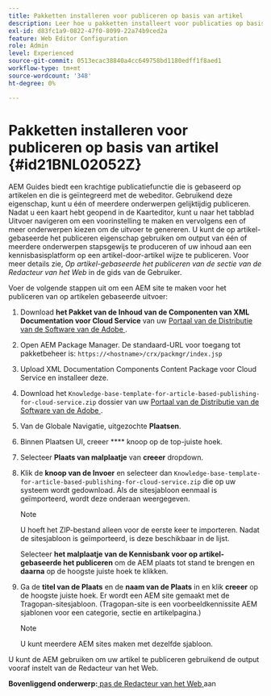 ```yaml
---
title: Pakketten installeren voor publiceren op basis van artikel
description: Leer hoe u pakketten installeert voor publicaties op basis van artikelen
exl-id: d83fc1a9-0822-47f0-8099-22a74b9ced2a
feature: Web Editor Configuration
role: Admin
level: Experienced
source-git-commit: 0513ecac38840a4cc649758bd1180edff1f8aed1
workflow-type: tm+mt
source-wordcount: '348'
ht-degree: 0%

---
```


# Pakketten installeren voor publiceren op basis van artikel {#id21BNL02052Z}

AEM Guides biedt een krachtige publicatiefunctie die is gebaseerd op artikelen en die is geïntegreerd met de webeditor. Gebruikend deze eigenschap, kunt u één of meerdere onderwerpen gelijktijdig publiceren. Nadat u een kaart hebt geopend in de Kaarteditor, kunt u naar het tabblad Uitvoer navigeren om een voorinstelling te maken en vervolgens een of meer onderwerpen kiezen om de uitvoer te genereren. U kunt de op artikel-gebaseerde het publiceren eigenschap gebruiken om output van één of meerdere onderwerpen stapsgewijs te produceren of uw inhoud aan een kennisbasisplatform op een artikel-door-artikel wijze te publiceren. Voor meer details zie, *Op artikel-gebaseerde het publiceren van de sectie van de Redacteur van het Web* in de gids van de Gebruiker.

Voer de volgende stappen uit om een AEM site te maken voor het publiceren van op artikelen gebaseerde uitvoer:

1. Download **het Pakket van de Inhoud van de Componenten van XML Documentation voor Cloud Service** van uw [ Portaal van de Distributie van de Software van de Adobe ](https://experience.adobe.com/#/downloads/content/software-distribution/en/general.html).
1. Open AEM Package Manager. De standaard-URL voor toegang tot pakketbeheer is: `https://<hostname>/crx/packmgr/index.jsp`
1. Upload XML Documentation Components Content Package voor Cloud Service en installeer deze.
1. Download het `Knowledge-base-template-for-article-based-publishing-for-cloud-service.zip` dossier van uw [ Portaal van de Distributie van de Software van de Adobe ](https://experience.adobe.com/#/downloads/content/software-distribution/en/general.html).
1. Van de Globale Navigatie, uitgezochte **Plaatsen**.
1. Binnen Plaatsen UI, creeer **** knoop op de top-juiste hoek.
1. Selecteer **Plaats van malplaatje** van **creeer** dropdown.
1. Klik de **knoop van de Invoer** en selecteer dan `Knowledge-base-template-for-article-based-publishing-for-cloud-service.zip` die op uw systeem wordt gedownload. Als de sitesjabloon eenmaal is geïmporteerd, wordt deze onderaan weergegeven.

   >[!NOTE]
   >
   > U hoeft het ZIP-bestand alleen voor de eerste keer te importeren. Nadat de sitesjabloon is geïmporteerd, is deze beschikbaar in de lijst.

   Selecteer **het malplaatje van de Kennisbank voor op artikel-gebaseerde het publiceren** om de AEM plaats tot stand te brengen en **daarna** op de hoogste juiste hoek te klikken.

1. Ga de **titel van de Plaats** en de **naam van de Plaats** in en klik **creeer** op de hoogste juiste hoek. Er wordt een AEM site gemaakt met de Tragopan-sitesjabloon. \(Tragopan-site is een voorbeeldkennissite AEM sjablonen voor een categorie, sectie en artikelpagina.\)

   >[!NOTE]
   >
   > U kunt meerdere AEM sites maken met dezelfde sjabloon.


U kunt de AEM gebruiken om uw artikel te publiceren gebruikend de output vooraf instelt van de Redacteur van het Web.

**Bovenliggend onderwerp:**[ pas de Redacteur van het Web ](conf-web-editor.md) aan
